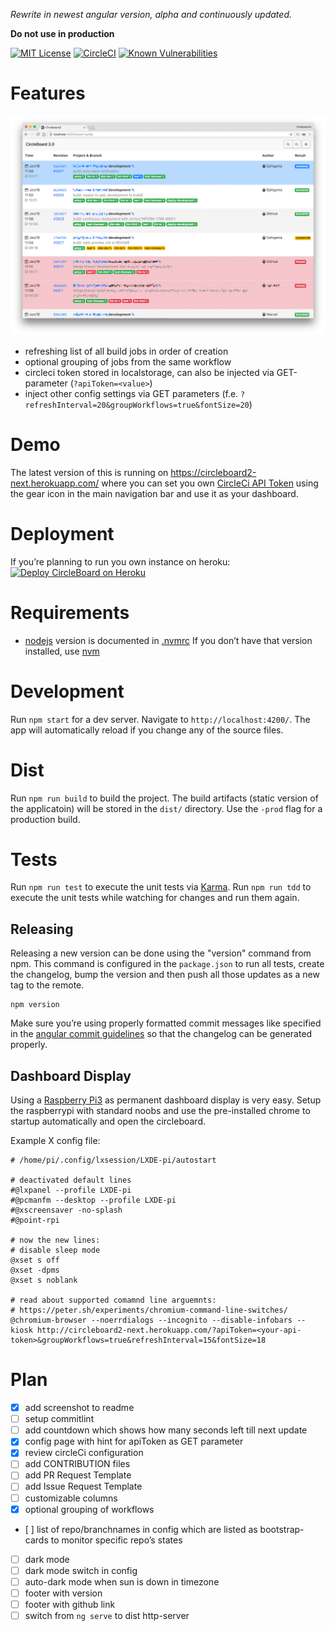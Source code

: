 *Rewrite in newest angular version, alpha and continuously updated.*

**Do not use in production**

[![MIT License](https://badges.frapsoft.com/os/mit/mit.svg?v=102)](https://github.com/ellerbrock/open-source-badge/)
[![CircleCI](https://circleci.com/gh/Ephigenia/circleboard2.svg?style=svg)](https://circleci.com/gh/Ephigenia/circleboard2)
[![Known Vulnerabilities](https://snyk.io/test/github/ephigenia/circleboard2/badge.svg)](https://snyk.io/test/github/ephigenia/circleboard2)

# Features

![Screenshot of Circleboard in Action from 2018-01-18](https://raw.githubusercontent.com/Ephigenia/circleboard2/next/screenshot.png)

- refreshing list of all build jobs in order of creation
- optional grouping of jobs from the same workflow
- circleci token stored in localstorage, can also be injected via GET-parameter (`?apiToken=<value>`)
- inject other config settings via GET parameters (f.e. `?refreshInterval=20&groupWorkflows=true&fontSize=20`)

# Demo

The latest version of this is running on https://circleboard2-next.herokuapp.com/ where you can set you own [CircleCi API Token](https://circleci.com/account/api) using the gear icon in the main navigation bar and use it as your dashboard.

# Deployment

If you’re planning to run you own instance on heroku:
[![Deploy CircleBoard on Heroku](https://www.herokucdn.com/deploy/button.svg)](https://heroku.com/deploy)

# Requirements

- [nodejs](https://nodejs.org/en/) version is documented in [.nvmrc](.nvmrc)
  If you don’t have that version installed, use [nvm](https://github.com/creationix/nvm)

# Development

Run `npm start` for a dev server. Navigate to `http://localhost:4200/`. The app will automatically reload if you change any of the source files.

# Dist

Run `npm run build` to build the project. The build artifacts (static version of the applicatoin) will be stored in the `dist/` directory. Use the `-prod` flag for a production build.

# Tests

Run `npm run test` to execute the unit tests via [Karma](https://karma-runner.github.io).
Run `npm run tdd` to execute the unit tests while watching for changes and run them again.

## Releasing

Releasing a new version can be done using the "version" command from npm. This command is configured in the `package.json` to run all tests, create the changelog, bump the version and then push all those updates as a new tag to the remote.

    npm version

Make sure you’re using properly formatted commit messages like specified in the [angular commit guidelines](https://github.com/angular/angular.js/blob/master/CONTRIBUTING.md) so that the changelog can be generated properly.

## Dashboard Display

Using a [Raspberry Pi3](https://www.raspberrypi.org) as permanent dashboard display is very easy. Setup the raspberrypi with standard noobs and use the pre-installed chrome to startup automatically and open the circleboard.

Example X config file:

```
# /home/pi/.config/lxsession/LXDE-pi/autostart

# deactivated default lines
#@lxpanel --profile LXDE-pi
#@pcmanfm --desktop --profile LXDE-pi
#@xscreensaver -no-splash
#@point-rpi

# now the new lines:
# disable sleep mode
@xset s off
@xset -dpms
@xset s noblank

# read about supported comamnd line arguemnts:
# https://peter.sh/experiments/chromium-command-line-switches/
@chromium-browser --noerrdialogs --incognito --disable-infobars --kiosk http://circleboard2-next.herokuapp.com/?apiToken=<your-api-token>&groupWorkflows=true&refreshInterval=15&fontSize=18
```

# Plan

- [x] add screenshot to readme
- [ ] setup commitlint
- [ ] add countdown which shows how many seconds left till next update
- [x] config page with hint for apiToken as GET parameter
- [x] review circleCi configuration
- [ ] add CONTRIBUTION files
- [ ] add PR Request Template
- [ ] add Issue Request Template
- [ ] customizable columns
- [x] optional grouping of workflows
- [ ] list of repo/branchnames in config which are listed as bootstrap-cards to monitor specific repo’s states
- [ ] dark mode
- [ ] dark mode switch in config
- [ ] auto-dark mode when sun is down in timezone
- [ ] footer with version
- [ ] footer with github link
- [ ] switch from `ng serve` to dist http-server
